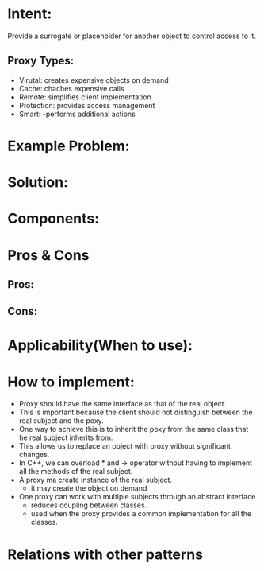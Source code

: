 # Intent:
Provide a surrogate or placeholder for another object to control access to it.
## Proxy Types:
- Virutal: creates expensive objects on demand
- Cache: chaches expensive calls
- Remote: simplifies client implementation
- Protection: provides access management
- Smart: -performs additional actions

# Example Problem:

# Solution: 

# Components:

# Pros & Cons
## Pros:


## Cons:


# Applicability(When to use):

# How to implement:
- Proxy should have the same interface as that of the real object.
- This is important because the client should not distinguish between the real subject and the poxy.
- One way to achieve this is to inherit the poxy from the same class that he real subject inherits from.
- This allows us to replace an object with proxy without significant changes.
- In C++, we can overload * and -> operator without having to implement all the methods of the real subject.
- A proxy ma create instance of the real subject.
    * it may create the object on demand
- One proxy can work with multiple subjects through an abstract interface
    * reduces coupling between classes.
    * used when the proxy provides a common implementation for all the classes.
# Relations with other patterns

